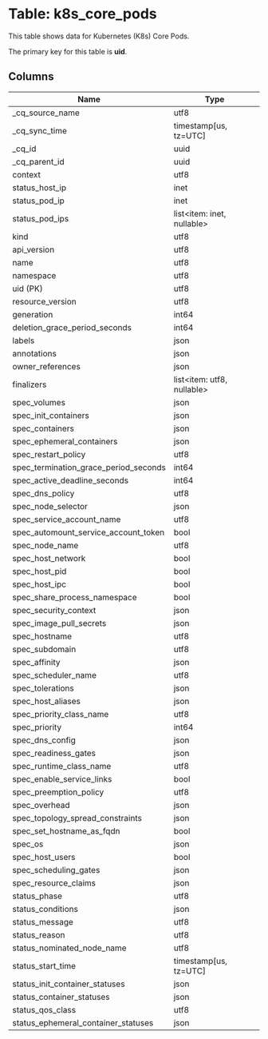 # Table: k8s_core_pods

This table shows data for Kubernetes (K8s) Core Pods.

The primary key for this table is **uid**.

## Columns

| Name          | Type          |
| ------------- | ------------- |
|_cq_source_name|utf8|
|_cq_sync_time|timestamp[us, tz=UTC]|
|_cq_id|uuid|
|_cq_parent_id|uuid|
|context|utf8|
|status_host_ip|inet|
|status_pod_ip|inet|
|status_pod_ips|list<item: inet, nullable>|
|kind|utf8|
|api_version|utf8|
|name|utf8|
|namespace|utf8|
|uid (PK)|utf8|
|resource_version|utf8|
|generation|int64|
|deletion_grace_period_seconds|int64|
|labels|json|
|annotations|json|
|owner_references|json|
|finalizers|list<item: utf8, nullable>|
|spec_volumes|json|
|spec_init_containers|json|
|spec_containers|json|
|spec_ephemeral_containers|json|
|spec_restart_policy|utf8|
|spec_termination_grace_period_seconds|int64|
|spec_active_deadline_seconds|int64|
|spec_dns_policy|utf8|
|spec_node_selector|json|
|spec_service_account_name|utf8|
|spec_automount_service_account_token|bool|
|spec_node_name|utf8|
|spec_host_network|bool|
|spec_host_pid|bool|
|spec_host_ipc|bool|
|spec_share_process_namespace|bool|
|spec_security_context|json|
|spec_image_pull_secrets|json|
|spec_hostname|utf8|
|spec_subdomain|utf8|
|spec_affinity|json|
|spec_scheduler_name|utf8|
|spec_tolerations|json|
|spec_host_aliases|json|
|spec_priority_class_name|utf8|
|spec_priority|int64|
|spec_dns_config|json|
|spec_readiness_gates|json|
|spec_runtime_class_name|utf8|
|spec_enable_service_links|bool|
|spec_preemption_policy|utf8|
|spec_overhead|json|
|spec_topology_spread_constraints|json|
|spec_set_hostname_as_fqdn|bool|
|spec_os|json|
|spec_host_users|bool|
|spec_scheduling_gates|json|
|spec_resource_claims|json|
|status_phase|utf8|
|status_conditions|json|
|status_message|utf8|
|status_reason|utf8|
|status_nominated_node_name|utf8|
|status_start_time|timestamp[us, tz=UTC]|
|status_init_container_statuses|json|
|status_container_statuses|json|
|status_qos_class|utf8|
|status_ephemeral_container_statuses|json|